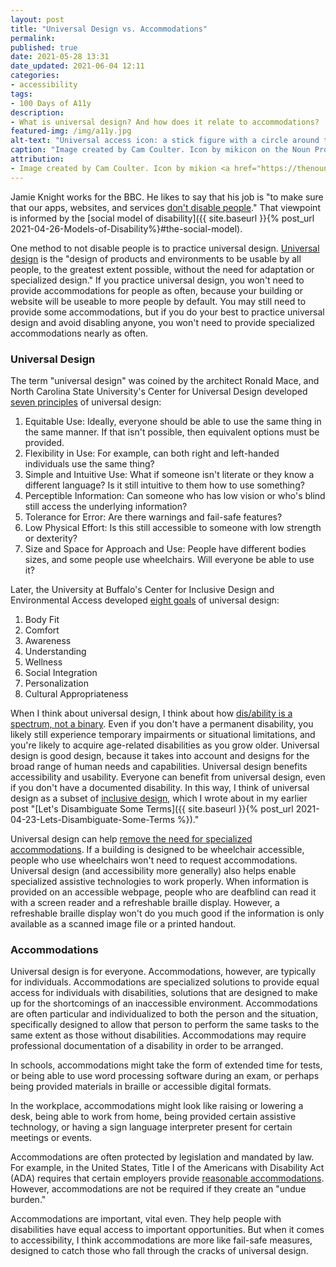 ```yaml
---
layout: post
title: "Universal Design vs. Accommodations"
permalink:
published: true
date: 2021-05-28 13:31
date_updated: 2021-06-04 12:11
categories:
- accessibility
tags:
- 100 Days of A11y
description:
- What is universal design? And how does it relate to accommodations?
featured-img: /img/a11y.jpg
alt-text: "Universal access icon: a stick figure with a circle around them."
caption: "Image created by Cam Coulter. Icon by mikicon on the Noun Project."
attribution:
- Image created by Cam Coulter. Icon by mikion <a href="https://thenounproject.com/icon/975769/">on the Noun Project</a>.
---
```


Jamie Knight works for the BBC. He likes to say that his job is "to make sure that our apps, websites, and services [don't disable people](https://youtu.be/XBzXBY9G2u4?t=253)." That viewpoint is informed by the [social model of disability]({{ site.baseurl }}{% post_url 2021-04-26-Models-of-Disability%}#the-social-model).

One method to not disable people is to practice universal design. [Universal design](https://projects.ncsu.edu/www/ncsu/design/sod5/cud/about_ud/udprinciplestext.htm) is the "design of products and environments to be usable by all people, to the greatest extent possible, without the need for adaptation or specialized design." If you practice universal design, you won't need to provide accommodations for people as often, because your building or website will be useable to more people by default. You may still need to provide some accommodations, but if you do your best to practice universal design and avoid disabling anyone, you won't need to provide specialized accommodations nearly as often.

### Universal Design

The term "universal design" was coined by the architect Ronald Mace, and North Carolina State University's Center for Universal Design developed [seven principles](http://universaldesign.ie/What-is-Universal-Design/The-7-Principles/) of universal design:

1. Equitable Use: Ideally, everyone should be able to use the same thing in the same manner. If that isn't possible, then equivalent options must be provided.
2. Flexibility in Use: For example, can both right and left-handed individuals use the same thing?
3. Simple and Intuitive Use: What if someone isn't literate or they know a different language? Is it still intuitive to them how to use something?
4. Perceptible Information: Can someone who has low vision or who's blind still access the underlying information?
5. Tolerance for Error: Are there warnings and fail-safe features?
6. Low Physical Effort: Is this still accessible to someone with low strength or dexterity?
7. Size and Space for Approach and Use: People have different bodies sizes, and some people use wheelchairs. Will everyone be able to use it?

Later, the University at Buffalo's Center for Inclusive Design and Environmental Access developed [eight goals](https://www.buffalo.edu/access/help-and-support/topic3/GoalsofUniversalDesign.html) of universal design:

1. Body Fit
2. Comfort
3. Awareness
4. Understanding
5. Wellness
6. Social Integration
7. Personalization
8. Cultural Appropriateness

When I think about universal design, I think about how [dis/ability is a spectrum, not a binary](https://www.24a11y.com/2018/disability-is-a-spectrum-not-a-binary/). Even if you don't have a permanent disability, you likely still experience temporary impairments or situational limitations, and you're likely to acquire age-related disabilities as you grow older. Universal design is good design, because it takes into account and designs for the broad range of human needs and capabilities. Universal design benefits accessibility and usability. Everyone can benefit from universal design, even if you don't have a documented disability. In this way, I think of universal design as a subset of [inclusive design](http://www.inclusivedesigntoolkit.com/whatis/whatis.html), which I wrote about in my earlier post "[Let's Disambiguate Some Terms]({{ site.baseurl }}{% post_url 2021-04-23-Lets-Disambiguate-Some-Terms %})."

Universal design can help [remove the need for specialized accommodations](https://www.washington.edu/doit/universal-design-vs-accommodation). If a building is designed to be wheelchair accessible, people who use wheelchairs won't need to request accommodations. Universal design (and accessibility more generally) also helps enable specialized assistive technologies to work properly. When information is provided on an accessible webpage, people who are deafblind can read it with a screen reader and a refreshable braille display. However, a refreshable braille display won't do you much good if the information is only available as a scanned image file or a printed handout.

### Accommodations

Universal design is for everyone. Accommodations, however, are typically for individuals. Accommodations are specialized solutions to provide equal access for individuals with disabilities, solutions that are designed to make up for the shortcomings of an inaccessible environment. Accommodations are often particular and individualized to both the person and the situation, specifically designed to allow that person to perform the same tasks to the same extent as those without disabilities. Accommodations may require professional documentation of a disability in order to be arranged.

In schools, accommodations might take the form of extended time for tests, or being able to use word processing software during an exam, or perhaps being provided materials in braille or accessible digital formats.

In the workplace, accommodations might look like raising or lowering a desk, being able to work from home, being provided certain assistive technology, or having a sign language interpreter present for certain meetings or events.

Accommodations are often protected by legislation and mandated by law. For example, in the United States, Title I of the Americans with Disability Act (ADA) requires that certain employers provide [reasonable accommodations](https://www.dol.gov/agencies/odep/program-areas/employers/accommodations). However, accommodations are not be required if they create an "undue burden."

Accommodations are important, vital even. They help people with disabilities have equal access to important opportunities. But when it comes to accessibility, I think accommodations are more like fail-safe measures, designed to catch those who fall through the cracks of universal design.
